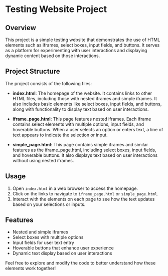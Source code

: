 # Testing Website Project

## Overview
This project is a simple testing website that demonstrates the use of HTML elements such as iframes, select boxes, input fields, and buttons. It serves as a platform for experimenting with user interactions and displaying dynamic content based on those interactions.

## Project Structure
The project consists of the following files:

- **index.html**: The homepage of the website. It contains links to other HTML files, including those with nested iframes and simple iframes. It also includes basic elements like select boxes, input fields, and buttons, along with functionality to display text based on user interactions.

- **iframe_page.html**: This page features nested iframes. Each iframe contains select elements with multiple options, input fields, and hoverable buttons. When a user selects an option or enters text, a line of text appears to indicate the selection or input.

- **simple_page.html**: This page contains simple iframes and similar features as the iframe_page.html, including select boxes, input fields, and hoverable buttons. It also displays text based on user interactions without using nested iframes.

## Usage
1. Open `index.html` in a web browser to access the homepage.
2. Click on the links to navigate to `iframe_page.html` or `simple_page.html`.
3. Interact with the elements on each page to see how the text updates based on your selections or inputs.

## Features
- Nested and simple iframes
- Select boxes with multiple options
- Input fields for user text entry
- Hoverable buttons that enhance user experience
- Dynamic text display based on user interactions

Feel free to explore and modify the code to better understand how these elements work together!